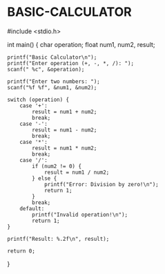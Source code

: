 # BASIC-CALCULATOR
#include <stdio.h>

int main() {
    char operation;
    float num1, num2, result;

    printf("Basic Calculator\n");
    printf("Enter operation (+, -, *, /): ");
    scanf(" %c", &operation);

    printf("Enter two numbers: ");
    scanf("%f %f", &num1, &num2);

    switch (operation) {
        case '+':
            result = num1 + num2;
            break;
        case '-':
            result = num1 - num2;
            break;
        case '*':
            result = num1 * num2;
            break;
        case '/':
            if (num2 != 0) {
                result = num1 / num2;
            } else {
                printf("Error: Division by zero!\n");
                return 1;
            }
            break;
        default:
            printf("Invalid operation!\n");
            return 1;
    }

    printf("Result: %.2f\n", result);

    return 0;
}
